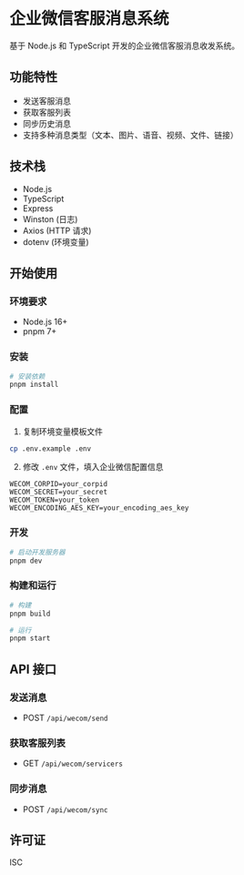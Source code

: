 # 企业微信客服消息系统

基于 Node.js 和 TypeScript 开发的企业微信客服消息收发系统。

## 功能特性

- 发送客服消息
- 获取客服列表
- 同步历史消息
- 支持多种消息类型（文本、图片、语音、视频、文件、链接）

## 技术栈

- Node.js
- TypeScript
- Express
- Winston (日志)
- Axios (HTTP 请求)
- dotenv (环境变量)

## 开始使用

### 环境要求

- Node.js 16+
- pnpm 7+

### 安装

```bash
# 安装依赖
pnpm install
```

### 配置

1. 复制环境变量模板文件
```bash
cp .env.example .env
```

2. 修改 `.env` 文件，填入企业微信配置信息
```env
WECOM_CORPID=your_corpid
WECOM_SECRET=your_secret
WECOM_TOKEN=your_token
WECOM_ENCODING_AES_KEY=your_encoding_aes_key
```

### 开发

```bash
# 启动开发服务器
pnpm dev
```

### 构建和运行

```bash
# 构建
pnpm build

# 运行
pnpm start
```

## API 接口

### 发送消息
- POST `/api/wecom/send`

### 获取客服列表
- GET `/api/wecom/servicers`

### 同步消息
- POST `/api/wecom/sync`

## 许可证

ISC 